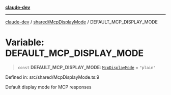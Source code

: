 [**claude-dev**](../../../README.md)

***

[claude-dev](../../../README.md) / [shared/McpDisplayMode](../README.md) / DEFAULT\_MCP\_DISPLAY\_MODE

# Variable: DEFAULT\_MCP\_DISPLAY\_MODE

> `const` **DEFAULT\_MCP\_DISPLAY\_MODE**: [`McpDisplayMode`](../type-aliases/McpDisplayMode.md) = `"plain"`

Defined in: src/shared/McpDisplayMode.ts:9

Default display mode for MCP responses
